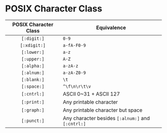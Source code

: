 # POSIX Character Class



| POSIX Character Class | Equivalence                                       |
| :-------------------: | ------------------------------------------------- |
|      `[:digit:]`      | `0-9`                                             |
|     `[:xdigit:]`      | `a-fA-F0-9`                                       |
|      `[:lower:]`      | `a-z`                                             |
|      `[:upper:]`      | `A-Z`                                             |
|      `[:alpha:]`      | `a-zA-z`                                          |
|      `[:alnum:]`      | `a-zA-Z0-9`                                       |
|      `[:blank:]`      | `\t`                                              |
|      `[:space:]`      | `^\f\n\r\t\v`                                     |
|      `[:cntrl:]`      | ASCII 0~31 + ASCII 127                            |
|      `[:print:]`      | Any printable character                           |
|      `[:graph:]`      | Any printable character but space                 |
|      `[:punct:]`      | Any character besides `[:alnum:]` and `[:cntrl:]` |

